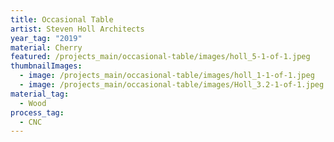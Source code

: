 ```yaml
---
title: Occasional Table
artist: Steven Holl Architects
year_tag: "2019"
material: Cherry
featured: /projects_main/occasional-table/images/holl_5-1-of-1.jpeg
thumbnailImages:
  - image: /projects_main/occasional-table/images/holl_1-1-of-1.jpeg
  - image: /projects_main/occasional-table/images/Holl_3.2-1-of-1.jpeg
material_tag:
  - Wood
process_tag:
  - CNC
---
```

